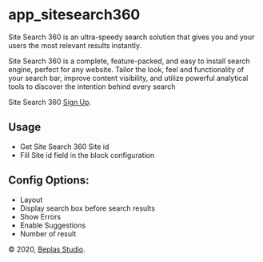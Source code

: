 # app_sitesearch360

Site Search 360 is an ultra-speedy search solution that gives you and your users the most relevant results instantly. 

Site Search 360 is a complete, feature-packed, and easy to install search engine, perfect for any website. Tailor the look, feel and functionality of your search bar, improve content visibility, and utilize powerful analytical tools to discover the intention behind every search


Site Search 360 [Sign Up](https://www.sitesearch360.com/).

## Usage
- Get Site Search 360 Site id
- Fill Site id field in the block configuration

## Config Options:
- Layout
- Display search box before search results
- Show Errors
- Enable Suggestions
- Number of result

© 2020, [Beplas Studio](https://beplasstudio.com/).
